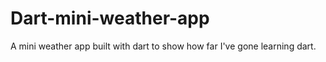 # Dart-mini-weather-app
A mini weather app built with dart to show how far I've gone learning dart.
